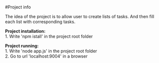 #Project info
<p>
The idea of the project is to allow user to create lists of tasks.
And then fill each list with corresponding tasks.
</p>
<p>
<strong>Project installation: </strong><br />
1. Write 'npm istall' in the project root folder
</p>
<p>
<strong>Project running: </strong><br />
1. Write 'node app.js' in the project root folder <br/>
2. Go to url 'localhost:9004' in a browser
</p>